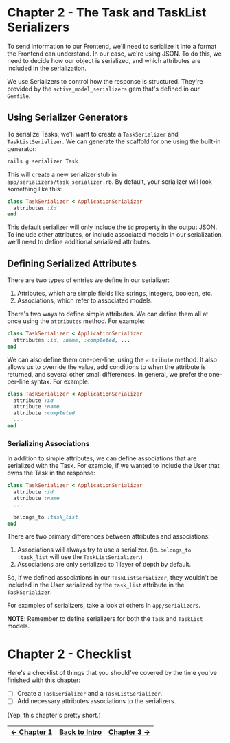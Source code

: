 # Chapter 2 - The Task and TaskList Serializers
To send information to our Frontend, we'll need to serialize it into a format the Frontend can understand.
In our case, we're using JSON. To do this, we need to decide how our object is serialized, and which attributes
are included in the serialization.

We use Serializers to control how the response is structured. They're provided by the `active_model_serializers`
gem that's defined in our `Gemfile`.

## Using Serializer Generators
To serialize Tasks, we'll want to create a `TaskSerializer` and `TaskListSerializer`.
We can generate the scaffold for one using the built-in generator:

```bash
rails g serializer Task
```

This will create a new serializer stub in `app/serializers/task_serializer.rb`.
By default, your serializer will look something like this:

```ruby
class TaskSerializer < ApplicationSerializer
  attributes :id
end
```

This default serializer will only include the `id` property in the output JSON.
To include other attributes, or include associated models in our serialization, we'll need to define
additional serialized attributes.

## Defining Serialized Attributes
There are two types of entries we define in our serializer:
 1. Attributes, which are simple fields like strings, integers, boolean, etc.
 2. Associations, which refer to associated models.

There's two ways to define simple attributes. We can define them all at once using the `attributes` method.
For example:

```ruby
class TaskSerializer < ApplicationSerializer
  attributes :id, :name, :completed, ...
end
```

We can also define them one-per-line, using the `attribute` method. It also allows us to override the value,
add conditions to when the attribute is returned, and several other small differences. In general,
we prefer the one-per-line syntax.
For example:

```ruby
class TaskSerializer < ApplicationSerializer
  attribute :id
  attribute :name
  attribute :completed
  ...
end
```

### Serializing Associations
In addition to simple attributes, we can define associations that are serialized with the Task.
For example, if we wanted to include the User that owns the Task in the response:

```ruby
class TaskSerializer < ApplicationSerializer
  attribute :id
  attribute :name
  ...

  belongs_to :task_list
end
```

There are two primary differences between attributes and associations:
 1. Associations will always try to use a serializer. (ie. `belongs_to :task_list` will use the `TaskListSerializer`.)
 2. Associations are only serialized to 1 layer of depth by default.
 
So, if we defined associations in our `TaskListSerializer`, they wouldn't be included in the User serialized
by the `task_list` attribute in the `TaskSerializer`.

For examples of serializers, take a look at others in `app/serializers`.

**NOTE**: Remember to define serializers for both the `Task` and `TaskList` models.

# Chapter 2 - Checklist
Here's a checklist of things that you should've covered by the time you've finished with this chapter:

- [ ] Create a `TaskSerializer` and a `TaskListSerializer`.
- [ ] Add necessary attributes associations to the serializers.

(Yep, this chapter's pretty short.)

| [&larr; Chapter 1](./Chapter%201%20-%20Models.md) | [Back to Intro](../README.md) | [Chapter 3 &rarr;](./Chapter%203%20-%20Controllers.md) |
| --:| --:| --: |
